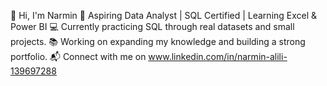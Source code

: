 👋 Hi, I'm Narmin
🎯 Aspiring Data Analyst | SQL Certified | Learning Excel & Power BI
💻 Currently practicing SQL through real datasets and small projects.
📚 Working on expanding my knowledge and building a strong portfolio.
📬 Connect with me on www.linkedin.com/in/narmin-alili-139697288
